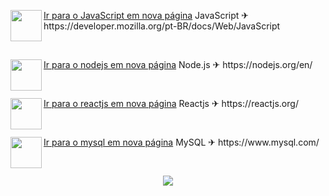 <p><a href="https://developer.mozilla.org/pt-BR/docs/Web/JavaScript" target="_blank">Ir para o JavaScript em nova página</a><img src="https://github.com/adennyfernandesphp/imagens/blob/master/Logo/javascript.png" width="50" height="50" align="left">
JavaScript ✈ https://developer.mozilla.org/pt-BR/docs/Web/JavaScript</p><br>

<p><a href="https://nodejs.org/en/" target="_blank">Ir para o nodejs em nova página</a><img src="https://github.com/adennyfernandesphp/imagens/blob/master/Logo/nodejs.png" width="50" height="50" align="left">
Node.js ✈ https://nodejs.org/en/</p><br>

<p><a href="https://reactjs.org/" target="_blank">Ir para o reactjs em nova página</a><img src="https://github.com/adennyfernandesphp/imagens/blob/master/Logo/reactjs.png" width="50" height="50" align="left">
Reactjs ✈ https://reactjs.org/</p><br>

<p><a href="https://www.mysql.com/" target="_blank">Ir para o mysql em nova página</a><img src="https://github.com/adennyfernandesphp/imagens/blob/master/Logo/mysql.png" width="50" height="50" align="left">
MySQL ✈ https://www.mysql.com/</p><br>


<p align="center"><img src="https://github.com/adennyfernandesphp/imagens/blob/master/homem%20letra.gif"/></p>



